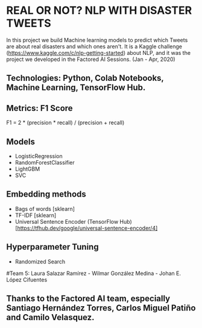 # REAL OR NOT? NLP WITH DISASTER TWEETS
In this project we build Machine learning models to predict which Tweets are about real disasters and which ones aren't. It is a Kaggle challenge (https://www.kaggle.com/c/nlp-getting-started) about NLP, and it was the project we developed in the Factored AI Sessions. (Jan - Apr, 2020)
## Technologies: Python, Colab Notebooks, Machine Learning, TensorFlow Hub.
## Metrics: F1 Score
F1 = 2 * (precision * recall) / (precision + recall)
## Models
* LogisticRegression
* RandomForestClassifier
* LightGBM
* SVC
## Embedding methods
* Bags of words [sklearn]
* TF-IDF [sklearn]
* Universal Sentence Encoder (TensorFlow Hub) [https://tfhub.dev/google/universal-sentence-encoder/4]

## Hyperparameter Tuning
* Randomized Search

#Team 5: Laura Salazar Ramírez - Wilmar González Medina - Johan E. López Cifuentes
## Thanks to the Factored AI team, especially Santiago Hernández Torres, Carlos Miguel Patiño and Camilo Velasquez.
